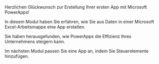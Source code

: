 Herzlichen Glückwunsch zur Erstellung Ihrer ersten App mit Microsoft PowerApps!

In diesem Modul haben Sie erfahren, wie Sie aus Daten in einer Microsoft Excel-Arbeitsmappe eine App erstellen.

Sie haben herausgefunden, wie PowerApps die Effizienz Ihres Unternehmens steigern kann.

Im nächsten Modul passen Sie eine App an, indem Sie Steuerelemente hinzufügen. 
